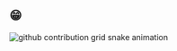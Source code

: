 ## 😁

<picture>
  <source media="(prefers-color-scheme: dark)" srcset="https://github.com/SEU_USERNAME/SEU_USERNAME/blob/output/github-contribution-grid-snake-dark.svg">
  <source media="(prefers-color-scheme: light)" srcset="https://github.com/SEU_USERNAME/SEU_USERNAME/blob/output/github-contribution-grid-snake.svg">
  <img alt="github contribution grid snake animation" src="https://github.com/SEU_USERNAME/SEU_USERNAME/blob/output/github-contribution-grid-snake.svg">
</picture>
